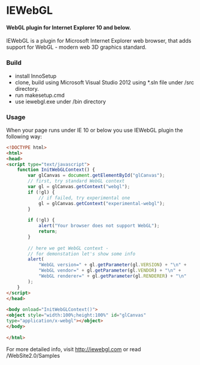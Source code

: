 IEWebGL
=======

#### WebGL plugin for Internet Explorer 10 and below. ####

IEWebGL is a plugin for Microsoft Internet Explorer web browser, that adds support for WebGL - modern web 3D graphics standard.

### Build ###

- install InnoSetup
- clone, build using Microsoft Visual Studio 2012 using *.sln file under /src directory.
- run makesetup.cmd
- use iewebgl.exe under /bin directory

### Usage ###

When your page runs under IE 10 or below you use IEWebGL plugin the following way:

```html
<!DOCTYPE html>
<html>
<head>
<script type="text/javascript">
    function InitWebGLContext() {
        var glCanvas = document.getElementById("glCanvas");
        // first, try standard WebGL context
        var gl = glCanvas.getContext("webgl");
        if (!gl) {
            // if failed, try experimental one
            gl = glCanvas.getContext("experimental-webgl");
        }
 
        if (!gl) {
            alert("Your browser does not support WebGL");
            return;
        }
 
        // here we get WebGL context - 
        // for demonstation let's show some info
        alert(
            "WebGL version=" + gl.getParameter(gl.VERSION) + "\n" +
            "WebGL vendor=" + gl.getParameter(gl.VENDOR) + "\n" +
            "WebGL renderer=" + gl.getParameter(gl.RENDERER) + "\n"
        );
    }
</script>
</head>
 
<body onload="InitWebGLContext()">
<object style="width:100%;height:100%" id="glCanvas"
type="application/x-webgl"></object>
</body>
 
</html>
```

For more detailed info, visit http://iewebgl.com or read /WebSite2.0/Samples